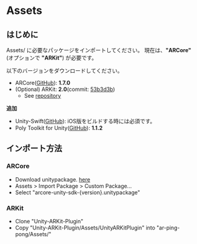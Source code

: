 # Assets

## はじめに

Assets/ に必要なパッケージをインポートしてください。
現在は、**"ARCore"** (オプションで **"ARKit"**) が必要です。

以下のバージョンをダウンロードしてください。

- ARCore([GitHub](https://github.com/google-ar/arcore-unity-sdk/releases)): **1.7.0**
- (Optional) ARKit: **2.0**(commit: [53b3d3b](https://bitbucket.org/Unity-Technologies/unity-arkit-plugin/commits/53b3d3b059f2dc2de4fe9b1c62e229ca5077aa5b))
  - See [repository](https://bitbucket.org/Unity-Technologies/unity-arkit-plugin)

**追加**

- Unity-Swift([GitHub](https://github.com/miyabi/unity-swift)): iOS版をビルドする時には必須です。
- Poly Toolkit for Unity([GitHub](https://github.com/googlevr/poly-toolkit-unity/releases)): **1.1.2**

## インポート方法

### ARCore

- Download unitypackage. [here](https://github.com/google-ar/arcore-unity-sdk/releases)
- Assets > Import Package > Custom Package...
- Select "arcore-unity-sdk-{version}.unitypackage"

### ARKit

- Clone "Unity-ARKit-Plugin"
- Copy "Unity-ARKit-Plugin/Assets/UnityARKitPlugin" into "ar-ping-pong/Assets/"